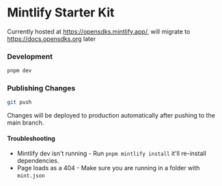 # Mintlify Starter Kit

Currently hosted at https://opensdks.mintlify.app/, will migrate to https://docs.opensdks.org later

### Development

```bash
pnpm dev
```

### Publishing Changes

```bash
git push
```
Changes will be deployed to production automatically after pushing to the main branch. 

#### Troubleshooting

- Mintlify dev isn't running - Run `pnpm mintlify install` it'll re-install dependencies.
- Page loads as a 404 - Make sure you are running in a folder with `mint.json`

